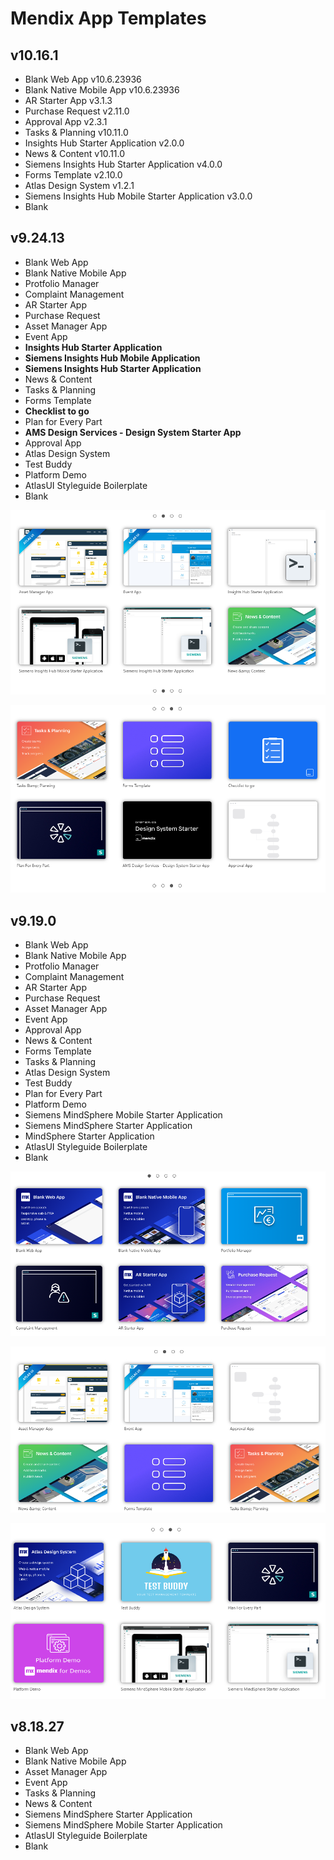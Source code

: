 # Mendix App Templates

## v10.16.1

- Blank Web App v10.6.23936
- Blank Native Mobile App v10.6.23936
- AR Starter App v3.1.3
- Purchase Request v2.11.0
- Approval App v2.3.1
- Tasks & Planning v10.11.0
- Insights Hub Starter Application v2.0.0
- News & Content v10.11.0
- Siemens Insights Hub Starter Application v4.0.0
- Forms Template v2.10.0
- Atlas Design System v1.2.1
- Siemens Insights Hub Mobile Starter Application v3.0.0
- Blank

## v9.24.13

- Blank Web App
- Blank Native Mobile App
- Protfolio Manager
- Complaint Management
- AR Starter App
- Purchase Request
- Asset Manager App
- Event App
- **Insights Hub Starter Application**
- **Siemens Insights Hub Mobile Application**
- **Siemens Insights Hub Starter Application**
- News & Content
- Tasks & Planning
- Forms Template
- **Checklist to go**
- Plan for Every Part
- **AMS Design Services - Design System Starter App**
- Approval App
- Atlas Design System
- Test Buddy
- Platform Demo
- AtlasUI Styleguide Boilerplate
- Blank

![1706558122127](image/MendixAppTemplates/1706558122127.png)

![1706558253982](image/MendixAppTemplates/1706558253982.png)

## v9.19.0

- Blank Web App
- Blank Native Mobile App
- Protfolio Manager
- Complaint Management
- AR Starter App
- Purchase Request
- Asset Manager App
- Event App
- Approval App
- News & Content
- Forms Template
- Tasks & Planning
- Atlas Design System
- Test Buddy
- Plan for Every Part
- Platform Demo
- Siemens MindSphere Mobile Starter Application
- Siemens MindSphere Starter Application
- MindSphere Starter Application
- AtlasUI Styleguide Boilerplate
- Blank

![1706557424061](image/MendixAppTemplates/1706557424061.png)

![1706557525192](image/MendixAppTemplates/1706557525192.png)

![1706557571465](image/MendixAppTemplates/1706557571465.png)

## v8.18.27

- Blank Web App
- Blank Native Mobile App
- Asset Manager App
- Event App
- Tasks & Planning
- News & Content
- Siemens MindSphere Starter Application
- Siemens MindSphere Mobile Starter Application
- AtlasUI Styleguide Boilerplate
- Blank

